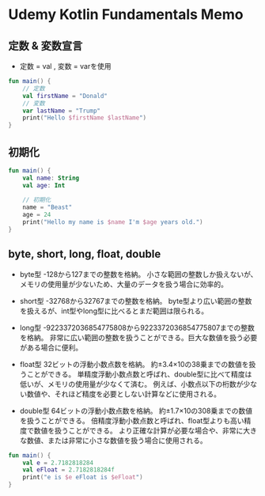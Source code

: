 # Udemy Kotlin Fundamentals Memo

## 定数 & 変数宣言
- 定数 = val , 変数 = varを使用

``` Kotlin
fun main() {
    // 定数
    val firstName = "Donald"
    // 変数
    var lastName = "Trump"
    print("Hello $firstName $lastName")
}
```

## 初期化
``` Kotlin
fun main() {
    val name: String
    val age: Int
    
    // 初期化
    name = "Beast"
    age = 24
    print("Hello my name is $name I'm $age years old.")
}
```

## byte, short, long, float, double
- byte型
-128から127までの整数を格納。
小さな範囲の整数しか扱えないが、メモリの使用量が少ないため、大量のデータを扱う場合に効率的。

- short型
-32768から32767までの整数を格納。
byte型より広い範囲の整数を扱えるが、int型やlong型に比べるとまだ範囲は限られる。

- long型
-9223372036854775808から9223372036854775807までの整数を格納。
非常に広い範囲の整数を扱うことができる。巨大な数値を扱う必要がある場合に便利。

- float型
32ビットの浮動小数点数を格納。
約±3.4×10の38乗までの数値を扱うことができる。
単精度浮動小数点数と呼ばれ、double型に比べて精度は低いが、メモリの使用量が少なくて済む。
例えば、小数点以下の桁数が少ない数値や、それほど精度を必要としない計算などに使用される。

- double型
64ビットの浮動小数点数を格納。
約±1.7×10の308乗までの数値を扱うことができる。
倍精度浮動小数点数と呼ばれ、float型よりも高い精度で数値を扱うことができる。
より正確な計算が必要な場合や、非常に大きな数値、または非常に小さな数値を扱う場合に使用される。

```Kotlin
fun main() {
    val e = 2.7182818284
    val eFloat = 2.7182818284f
    print("e is $e eFloat is $eFloat")
}
```